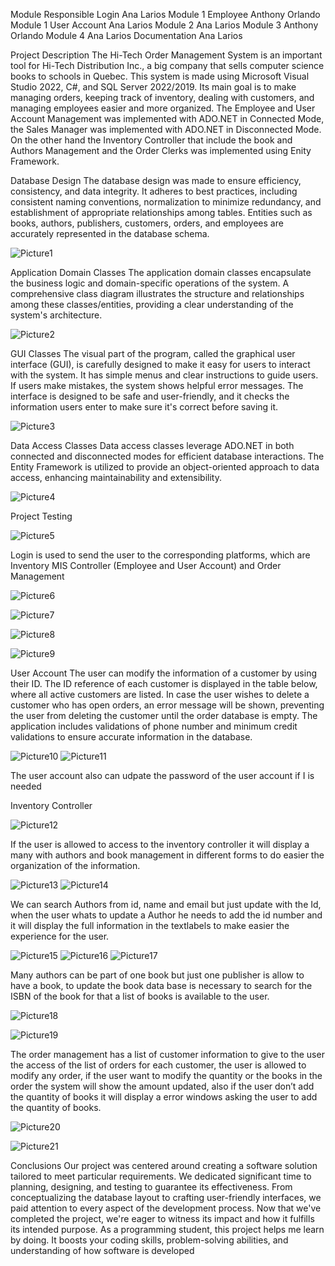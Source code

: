 Module	Responsible
Login              	   Ana Larios
Module 1 Employee	     Anthony Orlando
Module 1 User Account	 Ana Larios
Module 2             	 Ana Larios
Module 3	             Anthony Orlando
Module 4	             Ana Larios
Documentation	         Ana Larios


Project Description
The Hi-Tech Order Management System is an important tool for Hi-Tech Distribution Inc., a big company that sells computer science books to schools in Quebec. 
This system is made using Microsoft Visual Studio 2022, C#, and SQL Server 2022/2019. Its main goal is to make managing orders, keeping track of inventory, 
dealing with customers, and managing employees easier and more organized. The Employee and User Account Management was implemented with ADO.NET in Connected Mode, 
the Sales Manager  was implemented with ADO.NET in Disconnected Mode. On the other hand the Inventory Controller that include the book and Authors Management and 
the Order Clerks was implemented using Enity Framework. 

Database Design
The database design was made to ensure efficiency, consistency, and data integrity. It adheres to best practices, including consistent naming conventions, normalization 
to minimize redundancy, and establishment of appropriate relationships among tables. Entities such as books, authors, publishers, customers, orders, 
and employees are accurately represented in the database schema.

![Picture1](https://github.com/user-attachments/assets/4296dc6c-4d3d-4d3e-afe0-aacfa1b23d24)

Application Domain Classes
The application domain classes encapsulate the business logic and domain-specific operations of the system. A comprehensive class diagram illustrates the structure and 
relationships among these classes/entities, providing a clear understanding of the system's architecture.

![Picture2](https://github.com/user-attachments/assets/b5da775a-133f-4c08-b5b3-fbc7552f9156)

GUI Classes
The visual part of the program, called the graphical user interface (GUI), is carefully designed to make it easy for users to interact with the system. It has simple menus 
and clear instructions to guide users. If users make mistakes, the system shows helpful error messages. The interface is designed to be safe and user-friendly, and it checks 
the information users enter to make sure it's correct before saving it.

![Picture3](https://github.com/user-attachments/assets/5eacaa71-d073-42ca-b287-73d9eb3478bc)

Data Access Classes
Data access classes leverage ADO.NET in both connected and disconnected modes for efficient database interactions. The Entity Framework is utilized to provide an object-oriented 
approach to data access, enhancing maintainability and extensibility.

![Picture4](https://github.com/user-attachments/assets/2f7c00d7-fc03-4989-a8f3-d48e1f1c250e)

Project Testing 

![Picture5](https://github.com/user-attachments/assets/bf14c278-8ad0-47ae-90c3-042d4afc2b55)

Login is used to send the user to the corresponding platforms, which are Inventory MIS Controller (Employee and User Account) and Order Management

![Picture6](https://github.com/user-attachments/assets/1ab07b1b-42a8-49ac-8713-66a042c69fb5)

![Picture7](https://github.com/user-attachments/assets/631a1e4d-235f-40dd-a718-caaead0d6ba8)

![Picture8](https://github.com/user-attachments/assets/1d72fbc2-8120-48b4-8a86-55c48f3c9f75)

![Picture9](https://github.com/user-attachments/assets/b4f167f1-92a5-4140-a7b8-9558da4dd8b8)

User Account
The user can modify the information of a customer by using their ID. The ID reference of each customer is displayed in the table below, where all active customers are listed. 
In case the user wishes to delete a customer who has open orders, an error message will be shown, preventing the user from deleting the customer until the order database is empty.
The application includes validations of phone number and minimum credit validations to ensure accurate information in the database.


![Picture10](https://github.com/user-attachments/assets/45683b56-8d6e-4a87-8066-ab4f3e322419)
![Picture11](https://github.com/user-attachments/assets/476b15d5-295f-4065-a871-b911cfa23379)

The user account also can udpate the password of the user account if I is needed 

Inventory Controller

![Picture12](https://github.com/user-attachments/assets/9c1f2e22-a53a-4484-9a98-faee33fe3efd)

If the user is allowed to access to the inventory controller it will display a many with authors and book management in different forms to do easier the organization of the information. 

![Picture13](https://github.com/user-attachments/assets/79754ff7-c447-41d8-8d96-1bccdc6b30e9)
![Picture14](https://github.com/user-attachments/assets/4940d962-ae77-4708-9114-fe9a9b9e9d4a)


We can search Authors from id, name and  email but just update with the Id, when the user whats to update a Author he needs to add the id number and it will display the full information
in the textlabels to make easier the experience for the user.

![Picture15](https://github.com/user-attachments/assets/6b981190-bd32-4394-8520-51a2e2410ca0)
![Picture16](https://github.com/user-attachments/assets/77bf71b5-27bb-48c6-b5f9-71c36f604d1a)
![Picture17](https://github.com/user-attachments/assets/ca9eb6fa-cd24-448f-baea-ebf7ee17a3ed)



Many authors can be part of one book but just one publisher is allow to have a book, to update the book data base is necessary to search for the ISBN of the book for that a list of books is available to the user. 

![Picture18](https://github.com/user-attachments/assets/0dff20c9-743c-47e2-94ca-7abf1b49c365)

![Picture19](https://github.com/user-attachments/assets/7f2a1213-d357-476b-b232-a720399265bc)


The order management has a list of customer information to give to the user the access of the list of orders for each customer, the user is allowed to modify any order, if the user want to modify the quantity or 
the books in the order the system will show the amount updated, also if the user don’t add the quantity of books it will display a error windows asking the user to add the quantity of books.

![Picture20](https://github.com/user-attachments/assets/a96f6913-d8b1-4413-8e72-bc7261571692)

![Picture21](https://github.com/user-attachments/assets/1da27456-1129-4f35-8780-21ca044454a9)


Conclusions 
Our project was centered around creating a software solution tailored to meet particular requirements. We dedicated significant time to planning, designing, and testing to guarantee its effectiveness. From conceptualizing the database layout to crafting user-friendly interfaces, we paid attention to every aspect of the development process. Now that we've completed the project, we're eager to witness its impact and how it fulfills its intended purpose.
As a programming student, this project helps me learn by doing. It boosts your coding skills, problem-solving abilities, and understanding of how software is developed















